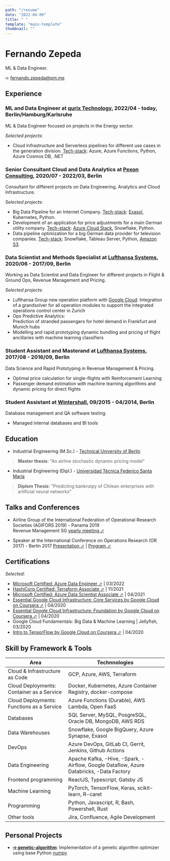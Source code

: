 ```yaml
---
path: "/resume"
date: "2022-04-09"
title: " "
template: "main-template"
thumbnail: ""
---
```


# Fernando Zepeda

ML & Data Engineer.

➪ <span class="email"><fernando.zepeda@pm.me></div>

## Experience

### ML and Data Engineer at [qurix Technology](https://www.qurix.tech), 2022/04 - today, Berlin/Hamburg/Karlsruhe

ML & Data Engineer focused on projects in the Energy sector.

*Selected projects*:

- Cloud Infrastructure and Serverless pipelines for different use cases in the generation division. <u>Tech-stack</u>: Azure, Azure Functions, Python, Azure Cosmos DB, .NET

### Senior Consultant Cloud and Data Analytics at [Pexon Consulting](https://pexon-consulting.de/), 2020/07 - 2022/03, Berlin

Consultant for different projects on Data Engineering, Analytics and Cloud Infrastructure.

*Selected projects*:

- Big Data Pipeline for an Internet Company. <u>Tech-stack</u>: [Exasol](https://www.exasol.com), Kubernetes, Python.
- Development of an application for price adjustments for a main German utility company. <u>Tech-stack</u>: [Azure Cloud Stack](https://azure.microsoft.com/en-us/), Snowflake, Python.  
- Data pipeline optimization for a big German data provider for television companies. <u>Tech-stack</u>: Snowflake, Tableau Server, Python, [Amazon S3](https://aws.amazon.com/s3/?nc2=h_ql_prod_fs_s3).

### Data Scientist and Methods Specialist at [Lufthansa Systems](https://www.lhsystems.com/), 2020/06 - 2017/09, Berlin

Working as Data Scientist and Data Engineer for different projects in Flight & Ground Ops, Revenue Management and Pricing.

*Selected projects*:

- Lufthansa Group new operation platform with [Google Cloud](https://cloud.google.com/):
Integration of a grandsolver for all operation modules to support the integrated operations control center in Zurich
- Ops Predictive Analytics:  
 Prediction of stranded passengers for hotel demand in Frankfurt and Munich hubs
- Modelling and rapid prototyping dynamic bundling and pricing of flight ancillaries with machine learning classifiers

### Student Assistant and Masterand at [Lufthansa Systems](https://www.lhsystems.com/), 2017/08 - 2016/09, Berlin

Data Science and Rapid Prototyping in Revenue Management & Pricing.

- Optimal price calculation for single-flights with Reinforcement Learning
- Passenger demand estimation with machine learning algorithms and dynamic pricing for direct flights

### Student Assistant at [Wintershall](https://wintershalldea.com/en), 09/2015 - 04/2014, Berlin

Database management and QA software testing.

- Managed internal databases and BI tools

## Education

- <span class="colored-text_1"> Industrial Engineering (M.Sc.)</span> - [Technical University of Berlin](https://www.tu-berlin.de/menue/home/)  
> **Master thesis**: "An airline stochastic dynamic pricing model"

- <span class="colored-text_1"> Industrial Engineering (Dipl.)</span> - [Universidad Técnica Federico Santa María](https://www.usm.cl/)  
> **Diplom Thesis**: "Predicting bankrutpy of Chilean enterprises with artificial neural networks"

## Talks and Conferences

- Airline Group of the International Federation of Operational Research Societies (<span class="colored-text_1">AGIFORS 2019</span>) - Panama 2019  
Revenue Management SG [yearly meeting ⬀](https://agifors.org/rm-2019)

- Speaker at the International Conference on Operations Research (<span class="colored-text_1">OR 2017</span>) - Berlin 2017 [Presentation ⬀](https://www.dropbox.com/s/h7vtkc215zh3r43/OR_2017.pdf?dl=0) | [Program ⬀](https://www.euro-online.org/conf/admin/tmp/program-gor2017.pdf)

## Certifications

*Selected*:

- [Microsoft Certified: Azure Data Engineer ⬀](https://www.credly.com/badges/1a4866ef-1c92-48fe-9af4-c49c28617bf5?source=linked_in_profile) | 03/2022
- [HashiCorp Certified: Terraform Associate ⬀](https://www.credly.com/badges/4b572995-9eaa-47d7-8c5b-25c8464b8861) | 11/2021
- [Microsoft Certified: Azure Data Scientist Associate ⬀](https://www.credly.com/badges/80d35358-f45f-4fa4-92d1-54f3289b488e?source=linked_in_profile) | 04/2021
- [Essential Google Cloud Infrastructure: Core Services by Google Cloud on Coursera ⬀](https://www.coursera.org/account/accomplishments/records/W2ZTKPJ8QG4D) | 04/2020
- [Essential Google Cloud Infrastructure: Foundation by Google Cloud on Coursera ⬀](https://www.coursera.org/account/accomplishments/records/N7W6UZCUCHY6) | 04/2020
- Google Cloud Fundamentals: Big Data & Machine Learning | Jellyfish, 03/2020
- [Intro to TensorFlow by Google Cloud on Coursera ⬀](https://www.coursera.org/account/accomplishments/records/B7SLNSP8BY9U) | 04/2020

## Skill by Framework & Tools

| Area                                                              | Technnologies                                                                                           |
|-------------------------------------------------------------------|---------------------------------------------------------------------------------------------------------|
| <span class="colored-text_1">Cloud & Infrastructure as Code</span>                   | GCP, Azure, AWS, Terraform |
| <span class="colored-text_1">Cloud Deployments: Container as a Service</span>  | Docker, Kubernetes, Azure Container Registry, docker-compose                         |
| <span class="colored-text_1">Cloud Deployments: Functions as a Service</span>       | Azure Functions (Durable), AWS Lambda, Open FaaS                                          |
| <span class="colored-text_1">Databases</span>                     | SQL Server, MySQL, PosgreSQL, Oracle DB, MongoDB, AWS RDS                 |
| <span class="colored-text_1">Data Warehouses</span>               | Snowflake, Google BigQuery, Azure Synapse, Exasol                   |
| <span class="colored-text_1">DevOps</span>                        | Azure DevOps, GitLab CI, Gerrit, Jenkins, Github Actions                                                |
| <span class="colored-text_1">Data Engineering</span>              | Apache Kafka, -Hive, -Spark, -Airflow, Google Dataflow, Azure Databricks, -Data Factory |
| <span class="colored-text_1">Frontend programming</span>          | ReactJS, Typescript, Gatsby JS                                                                          |
| <span class="colored-text_1">Machine Learning</span>              | PyTorch, TensorFlow, Keras, scikit-learn, R-caret                                                  |
| <span class="colored-text_1">Programming</span>                   | Python, Javascript, R, Bash, Powershell, Rust                                                             |
| <span class="colored-text_1">Other tools</span>                   | Jira, Confluence, Agile Development                                                                     |

## Personal Projects

- **[➩ genetic-algorithm](https://github.com/Fmrhj/genetic-algorithm)**: Implementation of a genetic algorithm optimizer using base Python [numpy](https://numpy.org/)

